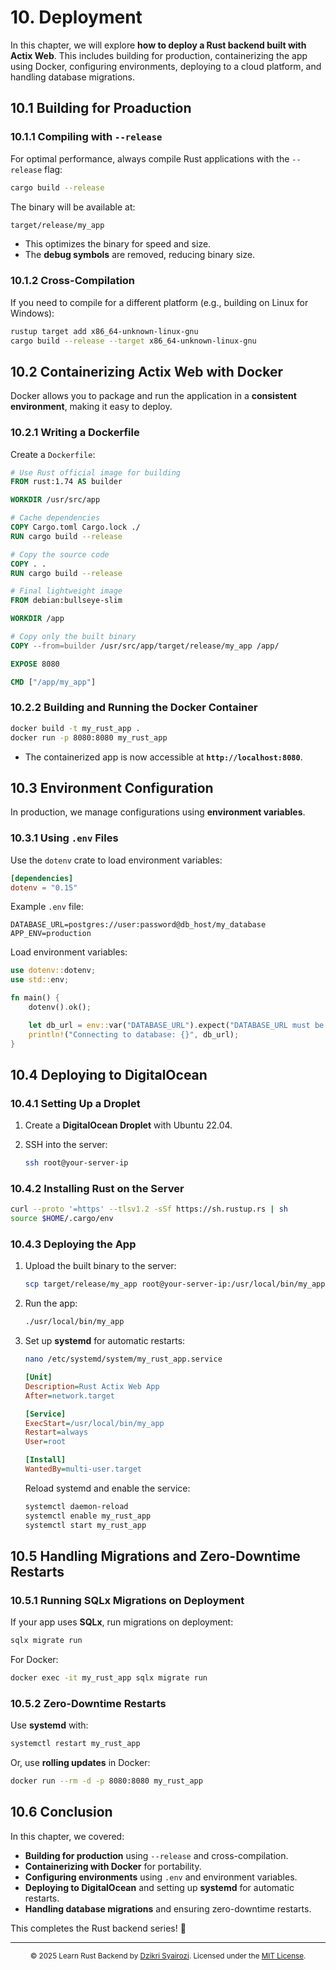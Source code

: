 # 10. Deployment

In this chapter, we will explore **how to deploy a Rust backend built with Actix Web**. This includes building for production, containerizing the app using Docker, configuring environments, deploying to a cloud platform, and handling database migrations.

## 10.1 Building for Proaduction

### 10.1.1 Compiling with `--release`

For optimal performance, always compile Rust applications with the `--release` flag:

```bash
cargo build --release
```

The binary will be available at:

```bash
target/release/my_app
```

- This optimizes the binary for speed and size.
- The **debug symbols** are removed, reducing binary size.

### 10.1.2 Cross-Compilation

If you need to compile for a different platform (e.g., building on Linux for Windows):

```bash
rustup target add x86_64-unknown-linux-gnu
cargo build --release --target x86_64-unknown-linux-gnu
```

## 10.2 Containerizing Actix Web with Docker

Docker allows you to package and run the application in a **consistent environment**, making it easy to deploy.

### 10.2.1 Writing a Dockerfile

Create a `Dockerfile`:

```dockerfile
# Use Rust official image for building
FROM rust:1.74 AS builder

WORKDIR /usr/src/app

# Cache dependencies
COPY Cargo.toml Cargo.lock ./
RUN cargo build --release

# Copy the source code
COPY . .
RUN cargo build --release

# Final lightweight image
FROM debian:bullseye-slim

WORKDIR /app

# Copy only the built binary
COPY --from=builder /usr/src/app/target/release/my_app /app/

EXPOSE 8080

CMD ["/app/my_app"]
```

### 10.2.2 Building and Running the Docker Container

```bash
docker build -t my_rust_app .
docker run -p 8080:8080 my_rust_app
```

- The containerized app is now accessible at **`http://localhost:8080`**.

## 10.3 Environment Configuration

In production, we manage configurations using **environment variables**.

### 10.3.1 Using `.env` Files

Use the `dotenv` crate to load environment variables:

```toml
[dependencies]
dotenv = "0.15"
```

Example `.env` file:

```env
DATABASE_URL=postgres://user:password@db_host/my_database
APP_ENV=production
```

Load environment variables:

```rust
use dotenv::dotenv;
use std::env;

fn main() {
    dotenv().ok();

    let db_url = env::var("DATABASE_URL").expect("DATABASE_URL must be set");
    println!("Connecting to database: {}", db_url);
}
```

## 10.4 Deploying to DigitalOcean

### 10.4.1 Setting Up a Droplet

1. Create a **DigitalOcean Droplet** with Ubuntu 22.04.
2. SSH into the server:

   ```bash
   ssh root@your-server-ip
   ```

### 10.4.2 Installing Rust on the Server

```bash
curl --proto '=https' --tlsv1.2 -sSf https://sh.rustup.rs | sh
source $HOME/.cargo/env
```

### 10.4.3 Deploying the App

1. Upload the built binary to the server:

   ```bash
   scp target/release/my_app root@your-server-ip:/usr/local/bin/my_app
   ```

2. Run the app:

   ```bash
   ./usr/local/bin/my_app
   ```

3. Set up **systemd** for automatic restarts:

   ```bash
   nano /etc/systemd/system/my_rust_app.service
   ```

   ```ini
   [Unit]
   Description=Rust Actix Web App
   After=network.target

   [Service]
   ExecStart=/usr/local/bin/my_app
   Restart=always
   User=root

   [Install]
   WantedBy=multi-user.target
   ```

   Reload systemd and enable the service:

   ```bash
   systemctl daemon-reload
   systemctl enable my_rust_app
   systemctl start my_rust_app
   ```

## 10.5 Handling Migrations and Zero-Downtime Restarts

### 10.5.1 Running SQLx Migrations on Deployment

If your app uses **SQLx**, run migrations on deployment:

```bash
sqlx migrate run
```

For Docker:

```bash
docker exec -it my_rust_app sqlx migrate run
```

### 10.5.2 Zero-Downtime Restarts

Use **systemd** with:

```bash
systemctl restart my_rust_app
```

Or, use **rolling updates** in Docker:

```bash
docker run --rm -d -p 8080:8080 my_rust_app
```

## 10.6 Conclusion

In this chapter, we covered:

- **Building for production** using `--release` and cross-compilation.
- **Containerizing with Docker** for portability.
- **Configuring environments** using `.env` and environment variables.
- **Deploying to DigitalOcean** and setting up **systemd** for automatic restarts.
- **Handling database migrations** and ensuring zero-downtime restarts.

This completes the Rust backend series! 🎉

---

<p align="center">
  <sub>
    © 2025 Learn Rust Backend by <a href="https://github.com/dzikrisyairozi">Dzikri Syairozi</a>. 
    Licensed under the <a href="../LICENSE">MIT License</a>.
  </sub>
</p>

